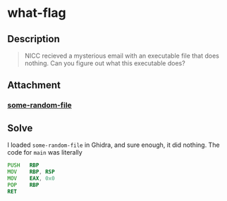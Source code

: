 # what-flag

## Description
> NICC recieved a mysterious email with an executable file that does nothing. Can you figure out what this executable does?

## Attachment
### [some-random-file](./some-random-file)

## Solve
I loaded `some-random-file` in Ghidra, and sure enough, it did nothing. 
The code for `main` was literally

```asm
PUSH   RBP
MOV    RBP, RSP
MOV    EAX, 0x0
POP    RBP
RET
```
